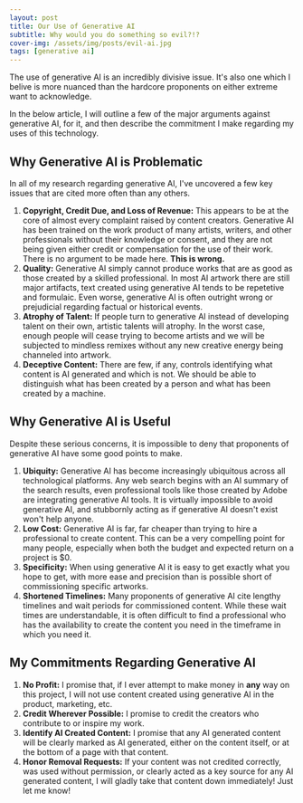 ```yaml
---
layout: post
title: Our Use of Generative AI
subtitle: Why would you do something so evil?!?
cover-img: /assets/img/posts/evil-ai.jpg
tags: [generative ai]
---
```


The use of generative AI is an incredibly divisive issue. It's also one which I belive is more nuanced than the hardcore proponents on either extreme want to acknowledge.

In the below article, I will outline a few of the major arguments against generative AI, for it, and then describe the commitment I make regarding my uses of this technology.

## Why Generative AI is Problematic
In all of my research regarding generative AI, I've uncovered a few key issues that are cited more often than any others.
1. **Copyright, Credit Due, and Loss of Revenue:** This appears to be at the core of almost every complaint raised by content creators. Generative AI has been trained on the work product of many artists, writers, and other professionals without their knowledge or consent, and they are not being given either credit or compensation for the use of their work. There is no argument to be made here. **This is wrong.**
1. **Quality:** Generative AI simply cannot produce works that are as good as those created by a skilled professional. In most AI artwork there are still major artifacts, text created using generative AI tends to be repetetive and formulaic. Even worse, generative AI is often outright wrong or prejudicial regarding factual or historical events.
1. **Atrophy of Talent:** If people turn to generative AI instead of developing talent on their own, artistic talents will atrophy. In the worst case, enough people will cease trying to become artists and we will be subjected to mindless remixes without any new creative energy being channeled into artwork.
1. **Deceptive Content:** There are few, if any, controls identifying what content is AI generated and which is not. We should be able to distinguish what has been created by a person and what has been created by a machine.

## Why Generative AI is Useful
Despite these serious concerns, it is impossible to deny that proponents of generative AI have some good points to make.
1. **Ubiquity:** Generative AI has become increasingly ubiquitous across all technological platforms. Any web search begins with an AI summary of the search results, even professional tools like those created by Adobe are integrating generative AI tools. It is virtually impossible to avoid generative AI, and stubbornly acting as if generative AI doesn't exist won't help anyone.
1. **Low Cost:** Generative AI is far, far cheaper than trying to hire a professional to create content. This can be a very compelling point for many people, especially when both the budget and expected return on a project is $0.
1. **Specificity:** When using generative AI it is easy to get exactly what you hope to get, with more ease and precision than is possible short of commissioning specific artworks.
1. **Shortened Timelines:** Many proponents of generative AI cite lengthy timelines and wait periods for commissioned content. While these wait times are understandable, it is often difficult to find a professional who has the availability to create the content you need in the timeframe in which you need it.

## My Commitments Regarding Generative AI
1. **No Profit:** I promise that, if I ever attempt to make money in **any** way on this project, I will not use content created using generative AI in the product, marketing, etc.
1. **Credit Wherever Possible:** I promise to credit the creators who contribute to or inspire my work.
1. **Identify AI Created Content:** I promise that any AI generated content will be clearly marked as AI generated, either on the content itself, or at the bottom of a page with that content.
1. **Honor Removal Requests:** If your content was not credited correctly, was used without permission, or clearly acted as a key source for any AI generated content, I will gladly take that content down immediately! Just let me know!